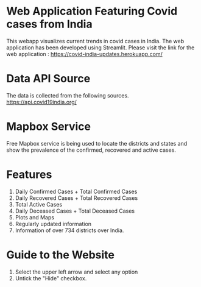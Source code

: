 # Web Application Featuring Covid cases from India

This webapp visualizes current trends in covid cases in India. The web application has been developed using Streamlit. Please visit the link for the web application : https://covid-india-updates.herokuapp.com/

# Data API Source
The data is collected from the following sources.
https://api.covid19india.org/

# Mapbox Service
Free Mapbox service is being used to locate the districts and states and show the prevalence of the confirmed, recovered and active cases. 

# Features 
1. Daily Confirmed Cases + Total Confirmed Cases 
2. Daily Recovered Cases + Total Recovered Cases
3. Total Active Cases
4. Daily Deceased Cases + Total Deceased Cases
5. Plots and Maps
6. Regularly updated information
7. Information of over 734 districts over India.

# Guide to the Website
1. Select the upper left arrow and select any option
2. Untick the "Hide" checkbox.
 
